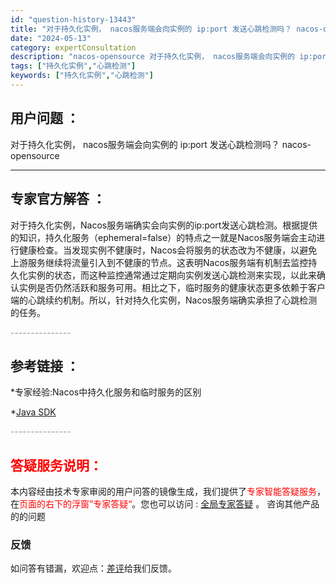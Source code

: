 ```yaml
---
id: "question-history-13443"
title: "对于持久化实例， nacos服务端会向实例的 ip:port 发送心跳检测吗？ nacos-opensource"
date: "2024-05-13"
category: expertConsultation
description: "nacos-opensource 对于持久化实例， nacos服务端会向实例的 ip:port 发送心跳检测吗？"
tags: ["持久化实例","心跳检测"]
keywords: ["持久化实例","心跳检测"]
---
```


## 用户问题 ： 
 对于持久化实例， nacos服务端会向实例的 ip:port 发送心跳检测吗？ nacos-opensource 

---------------
## 专家官方解答 ：

对于持久化实例，Nacos服务端确实会向实例的ip:port发送心跳检测。根据提供的知识，持久化服务（ephemeral=false）的特点之一就是Nacos服务端会主动进行健康检查。当发现实例不健康时，Nacos会将服务的状态改为不健康，以避免上游服务继续将流量引入到不健康的节点。这表明Nacos服务端有机制去监控持久化实例的状态，而这种监控通常通过定期向实例发送心跳检测来实现，以此来确认实例是否仍然活跃和服务可用。相比之下，临时服务的健康状态更多依赖于客户端的心跳续约机制。所以，针对持久化实例，Nacos服务端确实承担了心跳检测的任务。


<font color="#949494">---------------</font> 


## 参考链接 ：

*专家经验:Nacos中持久化服务和临时服务的区别 
 
 *[Java SDK](https://nacos.io/docs/latest/guide/user/sdk)


 <font color="#949494">---------------</font> 
 


## <font color="#FF0000">答疑服务说明：</font> 

本内容经由技术专家审阅的用户问答的镜像生成，我们提供了<font color="#FF0000">专家智能答疑服务</font>，在<font color="#FF0000">页面的右下的浮窗”专家答疑“</font>。您也可以访问 : [全局专家答疑](https://opensource.alibaba.com/chatBot) 。 咨询其他产品的的问题

### 反馈
如问答有错漏，欢迎点：[差评](https://ai.nacos.io/user/feedbackByEnhancerGradePOJOID?enhancerGradePOJOId=13446)给我们反馈。
